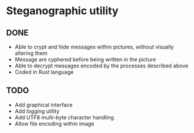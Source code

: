 # Steganographic utility

## DONE

* Able to crypt and hide messages within pictures, without visually altering them
* Message are cyphered before being written in the picture
* Able to decrypt messages encoded by the processes described above
* Coded in Rust language

## TODO

* Add graphical interface
* Add logging utility
* Add UTF8 multi-byte character handling
* Allow file encoding within image